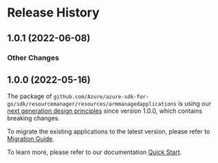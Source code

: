 # Release History

## 1.0.1 (2022-06-08)
### Other Changes


## 1.0.0 (2022-05-16)

The package of `github.com/Azure/azure-sdk-for-go/sdk/resourcemanager/resources/armmanagedapplications` is using our [next generation design principles](https://azure.github.io/azure-sdk/general_introduction.html) since version 1.0.0, which contains breaking changes.

To migrate the existing applications to the latest version, please refer to [Migration Guide](https://aka.ms/azsdk/go/mgmt/migration).

To learn more, please refer to our documentation [Quick Start](https://aka.ms/azsdk/go/mgmt).